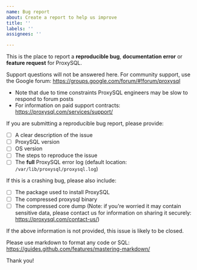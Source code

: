 ```yaml
---
name: Bug report
about: Create a report to help us improve
title: ''
labels: ''
assignees: ''

---
```


This is the place to report a **reproducible bug**, **documentation error** or **feature request** for ProxySQL.

Support questions will not be answered here. For community support, use the Google forum: https://groups.google.com/forum/#!forum/proxysql
* Note that due to time constraints ProxySQL engineers may be slow to respond to forum posts
* For information on paid support contracts: https://proxysql.com/services/support/

If you are submitting a reproducible bug report, please provide:
- [ ] A clear description of the issue
- [ ] ProxySQL version
- [ ] OS version
- [ ] The steps to reproduce the issue
- [ ] The **full** ProxySQL error log (default location: `/var/lib/proxysql/proxysql.log`)

If this is a crashing bug, please also include:
- [ ] The package used to install ProxySQL
- [ ] The compressed proxysql binary
- [ ] The compressed core dump (Note: if you're worried it may contain sensitive data, please contact us for information on sharing it securely: https://proxysql.com/contact-us/)

If the above information is not provided, this issue is likely to be closed.

Please use markdown to format any code or SQL: https://guides.github.com/features/mastering-markdown/

Thank you!
